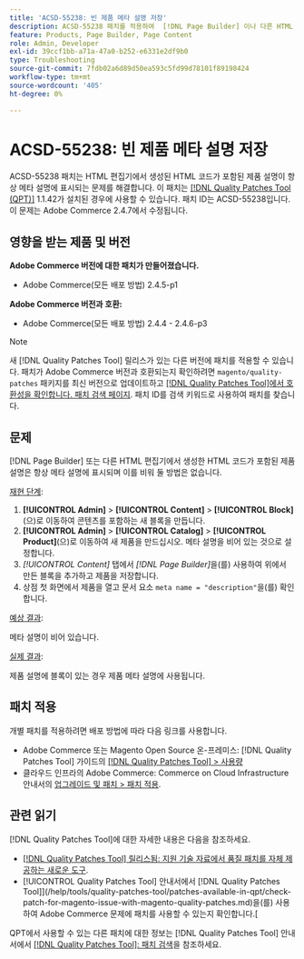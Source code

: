 ```yaml
---
title: 'ACSD-55238: 빈 제품 메타 설명 저장'
description: ACSD-55238 패치를 적용하여  [!DNL Page Builder] 이나 다른 HTML 편집기에서 생성된 HTML 코드를 포함하는 제품 설명이 항상 메타 설명에 표시되는 Adobe Commerce 문제를 해결합니다. 이 경우 빈 항목으로 설정할 방법은 없습니다.
feature: Products, Page Builder, Page Content
role: Admin, Developer
exl-id: 39ccf1bb-a71a-47a0-b252-e6331e2df9b0
type: Troubleshooting
source-git-commit: 7fdb02a6d89d50ea593c5fd99d78101f89198424
workflow-type: tm+mt
source-wordcount: '405'
ht-degree: 0%

---
```


# ACSD-55238: 빈 제품 메타 설명 저장

ACSD-55238 패치는 HTML 편집기에서 생성된 HTML 코드가 포함된 제품 설명이 항상 메타 설명에 표시되는 문제를 해결합니다. 이 패치는 [[!DNL Quality Patches Tool (QPT)]](https://experienceleague.adobe.com/en/docs/commerce-operations/tools/quality-patches-tool/quality-patches-tool-to-self-serve-quality-patches) 1.1.42가 설치된 경우에 사용할 수 있습니다. 패치 ID는 ACSD-55238입니다. 이 문제는 Adobe Commerce 2.4.7에서 수정됩니다.

## 영향을 받는 제품 및 버전

**Adobe Commerce 버전에 대한 패치가 만들어졌습니다.**

* Adobe Commerce(모든 배포 방법) 2.4.5-p1

**Adobe Commerce 버전과 호환:**

* Adobe Commerce(모든 배포 방법) 2.4.4 - 2.4.6-p3

>[!NOTE]
>
>새 [!DNL Quality Patches Tool] 릴리스가 있는 다른 버전에 패치를 적용할 수 있습니다. 패치가 Adobe Commerce 버전과 호환되는지 확인하려면 `magento/quality-patches` 패키지를 최신 버전으로 업데이트하고 [[!DNL Quality Patches Tool]에서 호환성을 확인합니다. 패치 검색 페이지](https://experienceleague.adobe.com/tools/commerce-quality-patches/index.html). 패치 ID를 검색 키워드로 사용하여 패치를 찾습니다.

## 문제

[!DNL Page Builder] 또는 다른 HTML 편집기에서 생성한 HTML 코드가 포함된 제품 설명은 항상 메타 설명에 표시되며 이를 비워 둘 방법은 없습니다.

<u>재현 단계</u>:

1. **[!UICONTROL Admin]** > **[!UICONTROL Content]** > **[!UICONTROL Block]**(으)로 이동하여 콘텐츠를 포함하는 새 블록을 만듭니다.
1. **[!UICONTROL Admin]** > **[!UICONTROL Catalog]** > **[!UICONTROL Product]**(으)로 이동하여 새 제품을 만드십시오. 메타 설명을 비어 있는 것으로 설정합니다.
1. *[!UICONTROL Content]* 탭에서 *[!DNL Page Builder]*&#x200B;을(를) 사용하여 위에서 만든 블록을 추가하고 제품을 저장합니다.
1. 상점 첫 화면에서 제품을 열고 문서 요소 `meta name = "description"`을(를) 확인합니다.

<u>예상 결과</u>:

메타 설명이 비어 있습니다.

<u>실제 결과</u>:

제품 설명에 블록이 있는 경우 제품 메타 설명에 사용됩니다.

## 패치 적용

개별 패치를 적용하려면 배포 방법에 따라 다음 링크를 사용합니다.

* Adobe Commerce 또는 Magento Open Source 온-프레미스: [!DNL Quality Patches Tool] 가이드의 [[!DNL Quality Patches Tool] > 사용량](/help/tools/quality-patches-tool/usage.md)
* 클라우드 인프라의 Adobe Commerce: Commerce on Cloud Infrastructure 안내서의 [업그레이드 및 패치 > 패치 적용](https://experienceleague.adobe.com/docs/commerce-cloud-service/user-guide/develop/upgrade/apply-patches.html).

## 관련 읽기

[!DNL Quality Patches Tool]에 대한 자세한 내용은 다음을 참조하세요.

* [[!DNL Quality Patches Tool] 릴리스됨: 지원 기술 자료에서 품질 패치를 자체 제공하는 새로운 도구](https://experienceleague.adobe.com/en/docs/commerce-operations/tools/quality-patches-tool/quality-patches-tool-to-self-serve-quality-patches).
* [!UICONTROL Quality Patches Tool] 안내서에서  [!DNL Quality Patches Tool]](/help/tools/quality-patches-tool/patches-available-in-qpt/check-patch-for-magento-issue-with-magento-quality-patches.md)을(를) 사용하여 Adobe Commerce 문제에 패치를 사용할 수 있는지 확인합니다.[


QPT에서 사용할 수 있는 다른 패치에 대한 정보는 [!DNL Quality Patches Tool] 안내서에서 [[!DNL Quality Patches Tool]: 패치 검색](https://experienceleague.adobe.com/tools/commerce-quality-patches/index.html)을 참조하세요.
